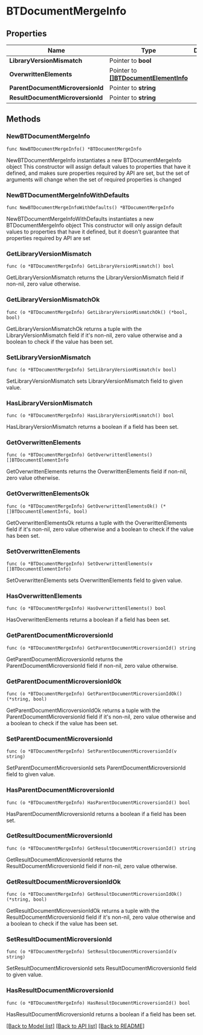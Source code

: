 # BTDocumentMergeInfo

## Properties

Name | Type | Description | Notes
------------ | ------------- | ------------- | -------------
**LibraryVersionMismatch** | Pointer to **bool** |  | [optional] 
**OverwrittenElements** | Pointer to [**[]BTDocumentElementInfo**](BTDocumentElementInfo.md) |  | [optional] 
**ParentDocumentMicroversionId** | Pointer to **string** |  | [optional] 
**ResultDocumentMicroversionId** | Pointer to **string** |  | [optional] 

## Methods

### NewBTDocumentMergeInfo

`func NewBTDocumentMergeInfo() *BTDocumentMergeInfo`

NewBTDocumentMergeInfo instantiates a new BTDocumentMergeInfo object
This constructor will assign default values to properties that have it defined,
and makes sure properties required by API are set, but the set of arguments
will change when the set of required properties is changed

### NewBTDocumentMergeInfoWithDefaults

`func NewBTDocumentMergeInfoWithDefaults() *BTDocumentMergeInfo`

NewBTDocumentMergeInfoWithDefaults instantiates a new BTDocumentMergeInfo object
This constructor will only assign default values to properties that have it defined,
but it doesn't guarantee that properties required by API are set

### GetLibraryVersionMismatch

`func (o *BTDocumentMergeInfo) GetLibraryVersionMismatch() bool`

GetLibraryVersionMismatch returns the LibraryVersionMismatch field if non-nil, zero value otherwise.

### GetLibraryVersionMismatchOk

`func (o *BTDocumentMergeInfo) GetLibraryVersionMismatchOk() (*bool, bool)`

GetLibraryVersionMismatchOk returns a tuple with the LibraryVersionMismatch field if it's non-nil, zero value otherwise
and a boolean to check if the value has been set.

### SetLibraryVersionMismatch

`func (o *BTDocumentMergeInfo) SetLibraryVersionMismatch(v bool)`

SetLibraryVersionMismatch sets LibraryVersionMismatch field to given value.

### HasLibraryVersionMismatch

`func (o *BTDocumentMergeInfo) HasLibraryVersionMismatch() bool`

HasLibraryVersionMismatch returns a boolean if a field has been set.

### GetOverwrittenElements

`func (o *BTDocumentMergeInfo) GetOverwrittenElements() []BTDocumentElementInfo`

GetOverwrittenElements returns the OverwrittenElements field if non-nil, zero value otherwise.

### GetOverwrittenElementsOk

`func (o *BTDocumentMergeInfo) GetOverwrittenElementsOk() (*[]BTDocumentElementInfo, bool)`

GetOverwrittenElementsOk returns a tuple with the OverwrittenElements field if it's non-nil, zero value otherwise
and a boolean to check if the value has been set.

### SetOverwrittenElements

`func (o *BTDocumentMergeInfo) SetOverwrittenElements(v []BTDocumentElementInfo)`

SetOverwrittenElements sets OverwrittenElements field to given value.

### HasOverwrittenElements

`func (o *BTDocumentMergeInfo) HasOverwrittenElements() bool`

HasOverwrittenElements returns a boolean if a field has been set.

### GetParentDocumentMicroversionId

`func (o *BTDocumentMergeInfo) GetParentDocumentMicroversionId() string`

GetParentDocumentMicroversionId returns the ParentDocumentMicroversionId field if non-nil, zero value otherwise.

### GetParentDocumentMicroversionIdOk

`func (o *BTDocumentMergeInfo) GetParentDocumentMicroversionIdOk() (*string, bool)`

GetParentDocumentMicroversionIdOk returns a tuple with the ParentDocumentMicroversionId field if it's non-nil, zero value otherwise
and a boolean to check if the value has been set.

### SetParentDocumentMicroversionId

`func (o *BTDocumentMergeInfo) SetParentDocumentMicroversionId(v string)`

SetParentDocumentMicroversionId sets ParentDocumentMicroversionId field to given value.

### HasParentDocumentMicroversionId

`func (o *BTDocumentMergeInfo) HasParentDocumentMicroversionId() bool`

HasParentDocumentMicroversionId returns a boolean if a field has been set.

### GetResultDocumentMicroversionId

`func (o *BTDocumentMergeInfo) GetResultDocumentMicroversionId() string`

GetResultDocumentMicroversionId returns the ResultDocumentMicroversionId field if non-nil, zero value otherwise.

### GetResultDocumentMicroversionIdOk

`func (o *BTDocumentMergeInfo) GetResultDocumentMicroversionIdOk() (*string, bool)`

GetResultDocumentMicroversionIdOk returns a tuple with the ResultDocumentMicroversionId field if it's non-nil, zero value otherwise
and a boolean to check if the value has been set.

### SetResultDocumentMicroversionId

`func (o *BTDocumentMergeInfo) SetResultDocumentMicroversionId(v string)`

SetResultDocumentMicroversionId sets ResultDocumentMicroversionId field to given value.

### HasResultDocumentMicroversionId

`func (o *BTDocumentMergeInfo) HasResultDocumentMicroversionId() bool`

HasResultDocumentMicroversionId returns a boolean if a field has been set.


[[Back to Model list]](../README.md#documentation-for-models) [[Back to API list]](../README.md#documentation-for-api-endpoints) [[Back to README]](../README.md)


